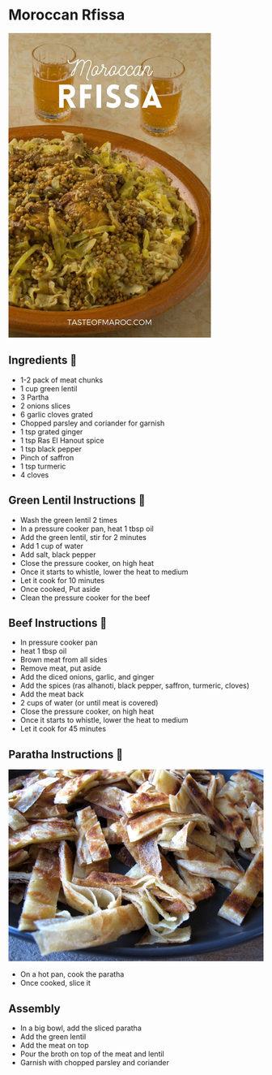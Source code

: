 # Moroccan Rfissa

![img_51.png](img_51.png ':size=400')

## Ingredients 📝

- 1-2 pack of meat chunks
- 1 cup green lentil
- 3 Partha
- 2 onions slices 
- 6 garlic cloves grated
- Chopped parsley and coriander for garnish
- 1 tsp grated ginger
- 1 tsp Ras El Hanout spice
- 1 tsp black pepper
- Pinch of saffron
- 1 tsp turmeric
- 4 cloves

## Green Lentil Instructions 🌿

- Wash the green lentil 2 times
- In a pressure cooker pan, heat 1 tbsp oil
- Add the green lentil, stir for 2 minutes
- Add 1 cup of water
- Add salt, black pepper
- Close the pressure cooker, on high heat
- Once it starts to whistle, lower the heat to medium
- Let it cook for 10 minutes
- Once cooked, Put aside
- Clean the pressure cooker for the beef

## Beef Instructions 🥩

- In pressure cooker pan
- heat 1 tbsp oil
- Brown meat from all sides
- Remove meat, put aside
- Add the diced onions, garlic, and ginger
- Add the spices (ras alhanoti, black pepper, saffron, turmeric, cloves)
- Add the meat back
- 2 cups of water (or until meat is covered)
- Close the pressure cooker, on high heat
- Once it starts to whistle, lower the heat to medium
- Let it cook for 45 minutes

## Paratha Instructions 🍞

![img_50.png](img_50.png ':size=300')

- On a hot pan, cook the paratha
- Once cooked, slice it

## Assembly

- In a big bowl, add the sliced paratha
- Add the green lentil
- Add the meat on top
- Pour the broth on top of the meat and lentil
- Garnish with chopped parsley and coriander
